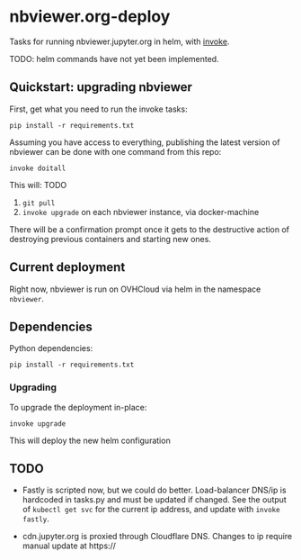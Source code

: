 # nbviewer.org-deploy

Tasks for running nbviewer.jupyter.org in helm, with [invoke](http://pyinvoke.org).

TODO: helm commands have not yet been implemented.

## Quickstart: upgrading nbviewer

First, get what you need to run the invoke tasks:

    pip install -r requirements.txt

Assuming you have access to everything,
publishing the latest version of nbviewer can be done with one command from this repo:

    invoke doitall

This will: TODO

1. `git pull`
2. `invoke upgrade` on each nbviewer instance, via docker-machine

There will be a confirmation prompt once it gets to the destructive action of destroying previous containers and starting new ones.

## Current deployment

Right now, nbviewer is run on OVHCloud via helm in the namespace `nbviewer`.

## Dependencies

Python dependencies:

    pip install -r requirements.txt


### Upgrading

To upgrade the deployment in-place:

```
invoke upgrade
```

This will deploy the new helm configuration

## TODO

- Fastly is scripted now, but we could do better.
  Load-balancer DNS/ip is hardcoded in tasks.py and must be updated if changed.
  See the output of `kubectl get svc` for the current ip address,
  and update with `invoke fastly`.

- cdn.jupyter.org is proxied through Cloudflare DNS.
  Changes to ip require manual update at https://
